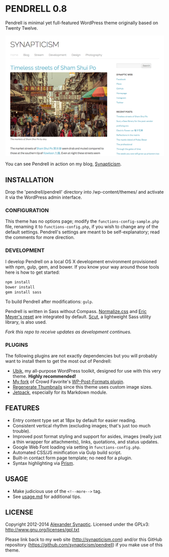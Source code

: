 # PENDRELL 0.8

Pendrell is minimal yet full-featured WordPress theme originally based on Twenty Twelve.

![Pendrell example screenshot](/pendrell/screenshot.png "Pendrell example screenshot")

You can see Pendrell in action on my blog, [Synapticism](http://synapticism.com).



## INSTALLATION

Drop the 'pendrell/pendrell' directory into /wp-content/themes/ and activate it via the WordPress admin interface.

### CONFIGURATION

This theme has no options page; modify the `functions-config-sample.php` file, renaming it to `functions-config.php`, if you wish to change any of the default settings. Pendrell's settings are meant to be self-explanatory; read the comments for more direction.

### DEVELOPMENT

I develop Pendrell on a local OS X development environment provisioned with npm, gulp, gem, and bower. If you know your way around those tools here is how to get started:

```
npm install
bower install
gem install sass
```

To build Pendrell after modifications: `gulp`.

Pendrell is written in Sass without Compass. [Normalize.css](https://necolas.github.io/normalize.css/) and [Eric Meyer's reset](http://meyerweb.com/eric/tools/css/reset/) are integrated by default. [Scut](https://davidtheclark.github.io/scut/), a lightweight Sass utility library, is also used.

*Fork this repo to receive updates as development continues.*

### PLUGINS

The following plugins are not exactly dependencies but you will probably want to install them to get the most out of Pendrell:

* [Ubik](https://github.com/synapticism/ubik), my all-purpose WordPress toolkit, designed for use with this very theme. **Highly recommended!**
* [My fork](https://github.com/synapticism/wp-post-formats) of Crowd Favorite's [WP-Post-Formats plugin](https://github.com/crowdfavorite/wp-post-formats).
* [Regenerate Thumbnails](http://wordpress.org/extend/plugins/regenerate-thumbnails/) since this theme uses custom image sizes.
* [Jetpack](https://github.com/Automattic/jetpack), especially for its Markdown module.



## FEATURES

* Entry content type set at 18px by default for easier reading.
* Consistent vertical rhythm (excluding images; that's just too much trouble).
* Improved post format styling and support for asides, images (really just a thin wrapper for attachments), links, quotations, and status updates.
* Google Web Font loading via setting in `functions-config.php`.
* Automated CSS/JS minification via Gulp build script.
* Built-in contact form page template; no need for a plugin.
* Syntax highlighting via [Prism](http://prismjs.com).



## USAGE

* Make judicious use of the `<!--more-->` tag.
* See [usage.md](/usage.md) for additional tips.



## LICENSE

Copyright 2012-2014 [Alexander Synaptic](http://alexandersynaptic.com). Licensed under the GPLv3: http://www.gnu.org/licenses/gpl.txt

Please link back to my web site (http://synapticism.com) and/or this GitHub repository (https://github.com/synapticism/pendrell) if you make use of this theme.
